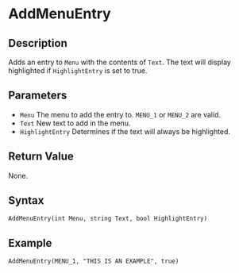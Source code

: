 # AddMenuEntry

## Description
Adds an entry to `Menu` with the contents of `Text`. The text will display highlighted if `HighlightEntry` is set to true.

## Parameters
- `Menu`
The menu to add the entry to. `MENU_1` or `MENU_2` are valid.
- `Text`
New text to add in the menu.
- `HighlightEntry`
Determines if the text will always be highlighted.

## Return Value
None.

## Syntax
```
AddMenuEntry(int Menu, string Text, bool HighlightEntry)
```

## Example
```
AddMenuEntry(MENU_1, "THIS IS AN EXAMPLE", true)
```